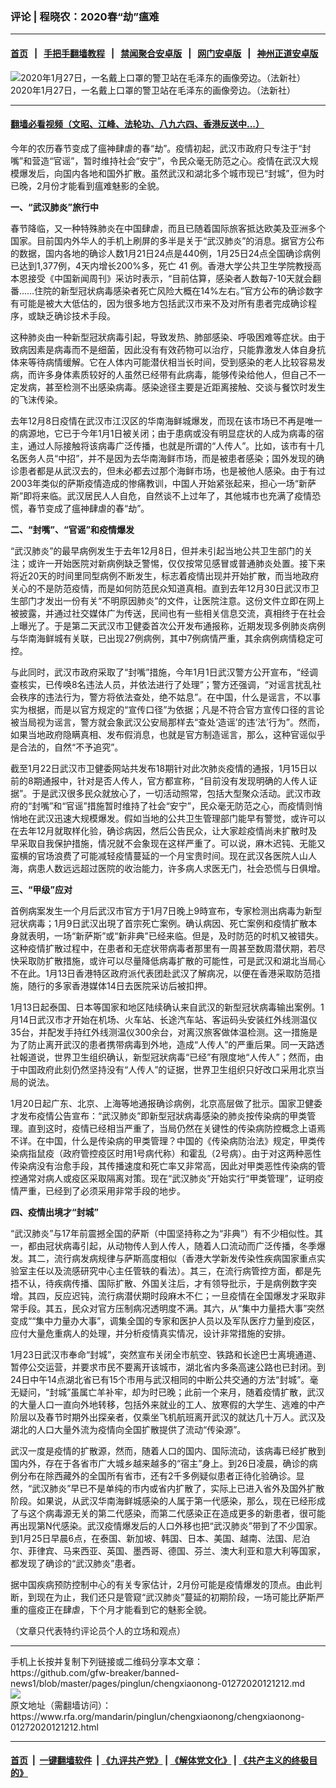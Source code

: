 ### 评论 | 程晓农：2020春“劫”瘟难
------------------------

#### [首页](https://github.com/gfw-breaker/banned-news1/blob/master/README.md) &nbsp;&nbsp;|&nbsp;&nbsp; [手把手翻墙教程](https://github.com/gfw-breaker/guides/wiki) &nbsp;&nbsp;|&nbsp;&nbsp; [禁闻聚合安卓版](https://github.com/gfw-breaker/bn-android) &nbsp;&nbsp;|&nbsp;&nbsp; [网门安卓版](https://github.com/oGate2/oGate) &nbsp;&nbsp;|&nbsp;&nbsp; [神州正道安卓版](https://github.com/SzzdOgate/update) 



<div id="headerimg">
 <img alt="2020年1月27日，一名戴上口罩的警卫站在毛泽东的画像旁边。（法新社）" src="https://www.rfa.org/mandarin/pinglun/chengxiaonong/chengxiaonong-01272020121212.html/000_1OF6RC.jpg/@@images/a532de90-0395-48a9-b1ef-0db8e1dea1f2.jpeg" title="2020年1月27日，一名戴上口罩的警卫站在毛泽东的画像旁边。（法新社）"/>
 <div id="headerimgcontents">
  <div id="headerimgcaption">
   <span>
    2020年1月27日，一名戴上口罩的警卫站在毛泽东的画像旁边。（法新社）
   </span>
   <!-- zoomattribute -->
  </div>
  <!-- headerimgcaption -->
 </div>
 <!-- headerimagecontents -->
</div>

<hr/>


#### [翻墙必看视频（文昭、江峰、法轮功、八九六四、香港反送中...）](http://167.172.214.107/home.html)

<div id="storytext">
 <div>
  <div class="slot_header">
  </div>
 </div>
 <p>
  今年的农历春节变成了瘟神肆虐的春“劫”。疫情初起，武汉市政府只专注于“封嘴”和营造“官谣”，暂时维持社会“安宁”，令民众毫无防范之心。疫情在武汉大规模爆发后，向国内各地和国外扩散。虽然武汉和湖北多个城市现已“封城”，但为时已晚，2月份才能看到瘟难魅影的全貌。
 </p>
 <p>
  <b>
   一、“武汉肺炎”旅行中
  </b>
 </p>
 <p>
  春节降临，又一种特殊肺炎在中国肆虐，而且已随着国际旅客抵达欧美及亚洲多个国家。目前国内外华人的手机上刷屏的多半是关于“武汉肺炎”的消息。据官方公布的数据，国内各地的确诊人数1月21日24点是440例，1月25日24点全国确诊病例已达到1,377例，4天内增长200%多，死亡 41 例。香港大学公共卫生学院教授高本恩接受《中国新闻周刊》采访时表示，“目前估算，感染者人数每7-10天就会翻番……住院的新型冠状病毒感染者死亡风险大概在14%左右。”官方公布的确诊数字有可能是被大大低估的，因为很多地方包括武汉市来不及对所有患者完成确诊程序，或缺乏确诊技术手段。
 </p>
 <p>
  这种肺炎由一种新型冠狀病毒引起，导致发热、肺部感染、呼吸困难等症状。由于致病因素是病毒而不是细菌，因此没有有效药物可以治疗，只能靠激发人体自身抗体来等待病情缓解。它在人体内可能潜伏相当长时间，受到感染的老人比较容易发病，而许多身体素质较好的人虽然已经带有此病毒，能够传染给他人，但自己不一定发病，甚至检测不出感染病毒。感染途径主要是近距离接触、交谈与餐饮时发生的飞沫传染。
 </p>
 <p>
  去年12月8日疫情在武汉市江汉区的华南海鲜城爆发，而现在该市场已不再是唯一的病源地，它已于今年1月1日被关闭；由于患病或没有明显症状的人成为病毒的宿主，通过人际接触将该病毒广泛传播，也就是所谓的“人传人”。比如，该市有十几名医务人员“中招”，并不是因为去华南海鲜市场，而是被患者感染；国外发现的确诊患者都是从武汉去的，但未必都去过那个海鲜市场，也是被他人感染。由于有过2003年类似的萨斯疫情造成的惨痛教训，中国人开始紧张起来，担心一场“新萨斯”即将来临。武汉居民人人自危，自然谈不上过年了，其他城市也充满了疫情恐慌，春节变成了瘟神肆虐的春“劫”。
 </p>
 <p>
  <b>
   二、“封嘴”、“官谣”和疫情爆发
  </b>
 </p>
 <p>
  <b>
  </b>
 </p>
 <p>
  “武汉肺炎”的最早病例发生于去年12月8日，但并未引起当地公共卫生部门的关注；或许一开始医院对新病例缺乏警惕，仅仅按常见感冒或普通肺炎处置。接下来将近20天的时间里同型病例不断发生，标志着疫情出现并开始扩散，而当地政府关心的不是防范疫情，而是如何防范民众知道真相。直到去年12月30日武汉市卫生部门才发出一份有关“不明原因肺炎”的文件，让医院注意。这份文件立即在网上被披露，并通过社交媒体广为传送，民间也有一些相关信息交流，真相终于在社会上曝光了。于是第二天武汉市卫健委首次公开发布通报称，近期发现多例肺炎病例与华南海鲜城有关联，已出现27例病例，其中7例病情严重，其余病例病情稳定可控。
 </p>
 <p>
  与此同时，武汉市政府采取了“封嘴”措施，今年1月1日武汉警方公开宣布，“经调查核实，已传唤8名违法人员，并依法进行了处理”；警方还强调，“对谣言扰乱社会秩序的违法行为，警方将依法查处，绝不姑息”。在中国，什么是谣言，不以事实为根据，而是以官方规定的“宣传口径”为依据；凡是不符合官方宣传口径的言论被当局视为谣言，警方就会象武汉公安局那样去“查处‘造谣’的违‘法’行为”。然而，如果当地政府隐瞒真相、发布假消息，也就是官方制造谣言，那么，这种官谣似乎是合法的，自然“不予追究”。
 </p>
 <p>
  截至1月22日武汉市卫健委网站共发布18期针对此次肺炎疫情的通报，1月15日以前的8期通报中，针对是否人传人，官方都宣称，“目前没有发现明确的人传人证据”。于是武汉很多民众就放心了，一切活动照常，包括大型聚众活动。武汉市政府的“封嘴”和“官谣”措施暂时维持了社会“安宁”，民众毫无防范之心，而疫情则悄悄地在武汉迅速大规模爆发。假如当地的公共卫生管理部门能早有警觉，或许可以在去年12月就取样化验，确诊病因，然后公告民众，让大家趁疫情尚未扩散时及早采取自我保护措施，情况就不会象现在这样严重了。可以说，麻木迟钝、无能又蛮横的官场浪费了可能减轻疫情蔓延的一个月宝贵时间。现在武汉各医院人山人海，病患人数远远超过医院的收治能力，许多病人求医无门，社会恐慌与日俱增。
 </p>
 <p>
  <b>
   三、“甲级”应对
  </b>
 </p>
 <p>
  首例病案发生一个月后武汉市官方于1月7日晚上9時宣布，专家检测出病毒为新型冠状病毒；1月9日武汉出現了首宗死亡案例。确认病因、死亡案例和疫情扩散本身就表明，一场“新萨斯”或“新非典”已经来临。但是，及时防范的时机又被错失。这种疫情扩散过程中，在患者和无症状带病毒者那里有一周甚至数周潜伏期，若尽快采取防扩散措施，或许可以尽量降低病毒扩散的可能性，可是武汉和湖北当局心不在此。1月13日香港特区政府派代表团赴武汉了解病况，以便在香港采取防范措施，随行的多家香港媒体14日去医院采访后被扣押。
 </p>
 <p>
  1月13日起泰国、日本等国家和地区陆续确认来自武汉的新型冠状病毒输出案例。1月14日武汉市才开始在机场、火车站、长途汽车站、客运码头安装红外线测温仪35台，并配发手持红外线测温仪300余台，对离汉旅客做体温检测。这一措施是为了防止离开武汉的患者携带病毒到外地，造成“人传人”的严重后果。同一天路透社報道说，世界卫生组织确认，新型冠狀病毒“已经”有限度地“人传人”；然而，由于中国政府此刻仍然坚持没有“人传人”的证据，世界卫生组织只好改口采用北京当局的说法。
 </p>
 <p>
  1月20日起广东、北京、上海等地通报确诊病例，北京高层做了批示。国家卫健委才发布疫情公告宣布：“武汉肺炎”即新型冠狀病毒感染的肺炎按传染病的甲类管理。直到这时，疫情已经相当严重了，当局仍然在关键性的传染病防控概念上语焉不详。在中国，什么是传染病的甲类管理？中国的《传染病防治法》规定，甲类传染病指鼠疫（政府管控疫区时用1号病代称）和霍乱（2号病）。由于对这两种恶性传染病没有治愈手段，其传播速度和死亡率又非常高，因此对甲类恶性传染病的管控通常对病人或疫区采取隔离对策。现在“武汉肺炎”开始实行“甲类管理”，证明疫情严重，已经到了必须采用非常手段的地步。
 </p>
 <p>
  <b>
   四、疫情出境才“封城”
  </b>
 </p>
 <p>
  “武汉肺炎”与17年前震撼全国的萨斯（中国坚持称之为“非典”）有不少相似性。其一，都由冠状病毒引起，从动物传人到人传人，随着人口流动而广泛传播，冬季爆发。其二，流行病发病规律与萨斯高度相似（香港大学新发传染性疾病国家重点实验室主任以及流感研究中心主任管轶的看法）。其三，在流行病管控方面，都是先捂不认，待疾病传播、国际扩散、外国关注后，才有领导批示，于是病例数字突增。其四，反应迟钝，流行病潜伏期时段麻木不仁；一旦疫情在全国爆发才采取非常手段。其五，民众对官方压制病况透明度不满。其六，从“集中力量捂大事”突然变成““集中力量办大事”，调集全国的专家和医护人员以及军队医疗力量到疫区，应付大量危重病人的处理，并分析疫情真实情况，设计非常措施的安排。
 </p>
 <p>
  1月23日武汉市奉命“封城”，突然宣布关闭全市航空、铁路和长途巴士离境通道、暂停公交运营，并要求市民不要离开该城市，湖北省内多条高速公路也已封闭。到24日中午14点湖北省已有15个市用与武汉相同的中断公共交通的方法“封城”。毫无疑问，“封城”虽属亡羊补牢，却为时已晚；此前一个来月，随着疫情扩散，武汉的大量人口一直向外地转移，包括外来就业的工人、放寒假的大学生、逃难的中产阶层以及春节时期外出探亲者，仅乘坐飞机航班离开武汉的就达几十万人。武汉及湖北的人口大量外流为疫情向全国扩散提供了流动“传染源”。
 </p>
 <p>
  武汉一度是疫情的扩散源，然而，随着人口的国内、国际流动，该病毒已经扩散到国内外，存在于各省市广大城乡越来越多的“宿主”身上。到26日凌晨，确诊的病例分布在除西藏外的全国所有省市，还有2千多例疑似患者正待化验确诊。显然，“武汉肺炎”早已不是单纯的市内或省内扩散了，实际上已进入省外及国外扩散阶段。如果说，从武汉华南海鲜城感染的人属于第一代感染，那么，现在已经形成了与这个病毒源无关的第二代感染，而第二代感染正在造成更多的新患者，很可能再出现第N代感染。武汉疫情爆发后的人口外移也把“武汉肺炎”带到了不少国家。到1月25日早晨6点，在泰国、新加坡、韩国、日本、美国、越南、法国、尼泊尔、菲律宾、马来西亚、英国、墨西哥、德国、芬兰、澳大利亚和意大利等国家，都发现了确诊的“武汉肺炎”患者。
 </p>
 <p>
  据中国疾病预防控制中心的有关专家估计，2月份可能是疫情爆发的顶点。由此判断，到现在为止，我们还只是管窥“武汉肺炎”蔓延的初期阶段，一场可能比萨斯严重的瘟疫正在肆虐，下个月才能看到它的魅影全貌。
 </p>
 <p>
 </p>
 <p>
  （文章只代表特约评论员个人的立场和观点）
 </p>
</div>

<hr/>
手机上长按并复制下列链接或二维码分享本文章：<br/>
https://github.com/gfw-breaker/banned-news1/blob/master/pages/pinglun/chengxiaonong-01272020121212.md <br/>
<a href='https://github.com/gfw-breaker/banned-news1/blob/master/pages/pinglun/chengxiaonong-01272020121212.md'><img src='https://github.com/gfw-breaker/banned-news1/blob/master/pages/pinglun/chengxiaonong-01272020121212.md.png'/></a> <br/>
原文地址（需翻墙访问）：https://www.rfa.org/mandarin/pinglun/chengxiaonong/chengxiaonong-01272020121212.html


------------------------
#### [首页](https://github.com/gfw-breaker/banned-news1/blob/master/README.md) &nbsp;|&nbsp; [一键翻墙软件](https://github.com/gfw-breaker/nogfw/blob/master/README.md) &nbsp;| [《九评共产党》](https://github.com/gfw-breaker/9ping.md/blob/master/README.md#九评之一评共产党是什么) | [《解体党文化》](https://github.com/gfw-breaker/jtdwh.md/blob/master/README.md) | [《共产主义的终极目的》](https://github.com/gfw-breaker/gczydzjmd.md/blob/master/README.md)


<img src='http://gfw-breaker.win/banned-news/pages/pinglun/chengxiaonong-01272020121212.md' width='0px' height='0px'/>